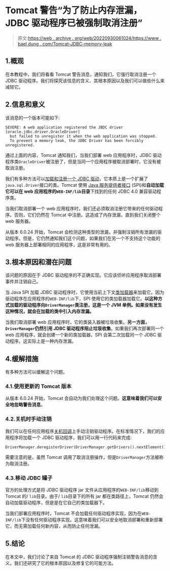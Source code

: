 # Tomcat 警告“为了防止内存泄漏，JDBC 驱动程序已被强制取消注册”

> 原文:[https://web . archive . org/web/20220930061024/https://www . bael dung . com/Tomcat-JDBC-memory-leak](https://web.archive.org/web/20220930061024/https://www.baeldung.com/tomcat-jdbc-memory-leak)

## 1.概观

在本教程中，我们将看看 Tomcat 警告消息，通知我们，它强行取消注册一个 JDBC 驱动程序。我们将探究该信息的含义、其根本原因以及我们可以做些什么来减轻它。

## 2.信息和意义

该消息的一个版本可能如下:

```
SEVERE: A web application registered the JBDC driver [oracle.jdbc.driver.OracleDriver]
  but failed to unregister it when the web application was stopped.
  To prevent a memory leak, the JDBC Driver has been forcibly unregistered.
```

通过上面的内容，Tomcat 通知我们，当我们部署 web 应用程序时，JDBC 驱动程序类`OracleDriver`被注册了，但是当同一个应用程序被取消部署时，它没有被取消注册。

我们有多种方法可以[加载和注册一个 JDBC 驱动](/web/20220813183430/https://www.baeldung.com/java-jdbc-loading-drivers)，它本质上是一个扩展了`java.sql.Driver`接口的类。Tomcat 使用 [Java 服务提供者接口](/web/20220813183430/https://www.baeldung.com/java-spi) (SPI)和**自动加载它可以在 web 应用程序的`WEB-INF/lib`目录**下找到的任何 JDBC 4.0 兼容驱动程序类。

当我们取消部署一个 web 应用程序时，我们还必须取消注册它带来的任何驱动程序。否则，它们仍然在 Tomcat 中注册。这造成了内存泄漏，直到我们关闭整个 web 服务器。

从版本 6.0.24 开始，Tomcat 会检测这种类型的泄漏，并强制注销所有泄漏的驱动程序。但是，它仍然通知我们这个问题，如果我们在另一个不支持这个功能的 web 服务器上部署相同的应用程序，这是非常有用的。

## 3.根本原因和潜在问题

该问题的原因在于 JDBC 驱动程序的不正确实现。它应该侦听应用程序取消部署事件并注销自己。

当 Java SPI 加载 JDBC 驱动程序时，它使用当前上下文[类加载器](/web/20220813183430/https://www.baeldung.com/java-classloaders)来加载它。因为驱动程序在应用程序的`WEB-INF/lib`下，SPI 使用它的类加载器加载它。**以这种方式加载的驱动程序向`DriverManager`类注册，这是一个 JVM 单例。如果没有发生这种情况，就会在加载的类中引入内存泄漏。**

当我们取消部署 web 应用程序时，它的类装入器被垃圾收集。**另一方面，`DriverManager`仍然引用 JDBC 驱动程序阻止垃圾收集**。如果我们再次部署同一个 web 应用程序，就会创建一个新的类加载器，SPI 会第二次加载同一个 JDBC 驱动程序。这实际上是一种内存泄漏。

## 4.缓解措施

有多种方法可以缓解这个问题。

### 4.1.使用更新的 Tomcat 版本

从版本 6.0.24 开始，Tomcat 会自动为我们处理这个问题。**这意味着我们可以安全地忽略警告消息**。

### 4.2.关机时手动注销

我们可以在任何应用程序[关机回调](/web/20220813183430/https://www.baeldung.com/spring-shutdown-callbacks)上手动注销驱动程序。在标准情况下，我们的应用程序将加载一个 JDBC 驱动程序，我们可以用一行代码来完成:

```
DriverManager.deregisterDriver(DriverManager.getDrivers().nextElement());
```

需要注意的是，虽然 Tomcat 调用了取消注册操作，但是`DriverManager`方法被称为取消注册。

### 4.3.移动 JDBC 罐子

官方的处理方式是将 JDBC 驱动程序 jar 文件从应用程序的`WEB-INF/lib`移动到 Tomcat 的/ `lib`目录。由于/ `lib`目录下的所有 jar 都在类路径上，Tomcat 仍然会自动加载驱动程序，但是是在它自己的类加载器下。

当我们部署应用程序时，Tomcat 不会加载任何驱动程序实现，因为在`WEB-INF/lib`下没有任何驱动程序实现。这意味着我们可以安全地取消部署和重新部署它，而无需加载任何新内容，从而防止任何泄漏。

## 5.结论

在本文中，我们讨论了来自 Tomcat 的 JDBC 驱动程序强制注销警告消息的含义。我们还研究了它的根本原因以及修复它的可能方法。